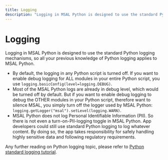 ```yaml
---
title: Logging
description: "Logging in MSAL Python is designed to use the standard Python logging mechanisms, so all your previous knowledge of Python logging applies to MSAL Python."
---
```


# Logging

Logging in MSAL Python is designed to use the standard Python logging mechanisms, so all your previous knowledge of Python logging applies to MSAL Python.

* By default, the logging in any Python script is turned off. If you want to enable debug logging for ALL modules in your entire Python script, you use `logging.basicConfig(level=logging.DEBUG)`.
* Most of the MSAL Python logs are already in debug level, which would be turned off by default. But if you want to enable debug logging to debug the OTHER modules in your Python script, therefore want to silence MSAL, you simply turn off the logger used by MSAL Python: `logging.getLogger("msal").setLevel(logging.WARN)`.
* MSAL Python does not log Personal Identifiable Information (PII). So there is not even a turn-on-PII-logging toggle in MSAL Python. App developers could still use standard Python logging to log whatever content. By doing so, the app takes responsibility for safely handling highly sensitive data and following regulatory requirements.

Any further reading on Python logging topic, please refer to [Python standard logging tutorial](https://docs.python.org/3/howto/logging.html#logging-basic-tutorial).

